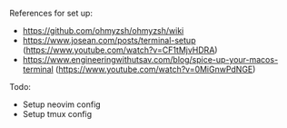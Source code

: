 References for set up:</br>
- https://github.com/ohmyzsh/ohmyzsh/wiki</br>
- https://www.josean.com/posts/terminal-setup (https://www.youtube.com/watch?v=CF1tMjvHDRA)</br>
- https://www.engineeringwithutsav.com/blog/spice-up-your-macos-terminal (https://www.youtube.com/watch?v=0MiGnwPdNGE)</br>

Todo:
- Setup neovim config
- Setup tmux config

